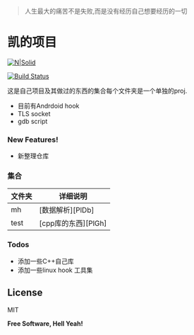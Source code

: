 >   人生最大的痛苦不是失败,而是没有经历自己想要经历的一切  

# 凯的项目

[![N|Solid](http://www.zhxia.net/uploads/allimg/180307/1-1P30G54630.png)](https://github.com/alan717/a7_100t_img_p)  

[![Build Status](https://travis-ci.org/joemccann/dillinger.svg?branch=master)](https://travis-ci.org/joemccann/dillinger)

这是自己项目及其做过的东西的集合每个文件夹是一个单独的proj.

  - 目前有Andrdoid hook
  - TLS socket
  - gdb script

### New Features!

  - 新整理仓库


### 集合

| 文件夹 | 详细说明 |
| ------ | ------ |
| mh | [数据解析][PlDb] |
| test | [cpp库的东西][PlGh] |





### Todos
 - 添加一些C++自己库
 - 添加一些linux hook 工具集

License
----
MIT

**Free Software, Hell Yeah!**


